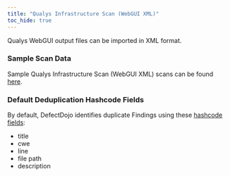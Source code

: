 ```yaml
---
title: "Qualys Infrastructure Scan (WebGUI XML)"
toc_hide: true
---
```

Qualys WebGUI output files can be imported in XML format.

### Sample Scan Data
Sample Qualys Infrastructure Scan (WebGUI XML) scans can be found [here](https://github.com/DefectDojo/django-DefectDojo/tree/master/unittests/scans/qualys_infrascan_webgui).

### Default Deduplication Hashcode Fields
By default, DefectDojo identifies duplicate Findings using these [hashcode fields](https://docs.defectdojo.com/en/working_with_findings/finding_deduplication/about_deduplication/):

- title
- cwe
- line
- file path
- description
